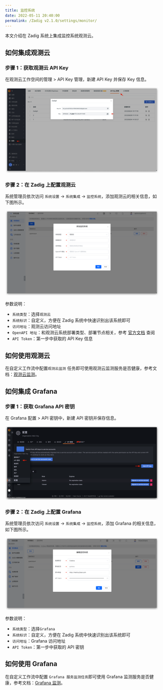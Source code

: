 ```yaml
---
title: 监控系统
date: 2022-05-11 20:40:00
permalink: /Zadig v2.1.0/settings/monitor/
---
```


本文介绍在 Zadig 系统上集成监控系统观测云。

## 如何集成观测云

### 步骤 1：获取观测云 API Key

在观测云工作空间的管理 > API Key 管理，新建 API Key 并保存 Key 信息。

![guanceyun](../../../_images/config_guanceyun_system.png)

### 步骤 2：在 Zadig 上配置观测云

系统管理员依次访问 `系统设置` -> `系统集成` -> `监控系统`，添加观测云的相关信息，如下图所示。

![guanceyun](../../../_images/config_guanceyun_system_1.png)

参数说明：
- `系统类型`：选择`观测云`
- `系统标识`：自定义，方便在 Zadig 系统中快速识别出该系统即可
- `访问地址`：观测云访问地址
- `OpenAPI 地址`：和观测云系统部署类型、部署节点相关，参考 [官方文档](https://docs.guance.com/open-api/#endpoint) 查阅
- `API Token`：第一步中获取的 API Key 信息

## 如何使用观测云

在自定义工作流中配置`观测云监测` 任务即可使用观测云监测服务是否健康，参考文档：[观测云监测](/cn/Zadig%20v2.1.0/project/workflow-jobs/#观测云监测)。


## 如何集成 Grafana

### 步骤 1：获取 Grafana API 密钥

在 Grafana 配置 > API 密钥中，新建 API 密钥并保存信息。

![grafana](../../../_images/config_grafana_system.png)

### 步骤 2：在 Zadig 上配置 Grafana

系统管理员依次访问 `系统设置` -> `系统集成` -> `监控系统`，添加 Grafana 的相关信息，如下图所示。

![grafana](../../../_images/config_grafana_system_2.png)

参数说明：
- `系统类型`：选择`Grafana`
- `系统标识`：自定义，方便在 Zadig 系统中快速识别出该系统即可
- `访问地址`：Grafana 访问地址
- `API Token`：第一步中获取的 API 密钥

## 如何使用 Grafana 

在自定义工作流中配置 `Grafana 服务监测任务`即可使用 Grafana 监测服务是否健康，参考文档：[Grafana 监测](/cn/Zadig%20v2.1.0/project/workflow-jobs/#grafana-监测)。
